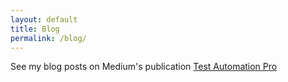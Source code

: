 ```yaml
---
layout: default
title: Blog
permalink: /blog/
---
```


See my blog posts on Medium's publication [Test Automation Pro](https://medium.com/test-automation-pro)
